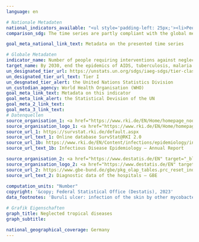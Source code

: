 ```yaml
---
language: en    

# Nationale Metadaten    
national_indicators_available: "<ul style='padding-left: 25px;'><li>People requiring interventions against neglected tropical diseases</li> <li> Inpatient treatment of neglected tropical diseases</li></ul>"    
comparison_sdg: The time series are partly compliant with the global metadata.    

goal_meta_national_link_text: Metadata on the presented time series    

# Globale Metadaten    
indicator_name: Number of people requiring interventions against neglected tropical diseases    
target_name: By 2030, end the epidemics of AIDS, tuberculosis, malaria and neglected tropical diseases and combat hepatitis, water-borne diseases and other communicable diseases    
un_designated_tier_url: https://unstats.un.org/sdgs/iaeg-sdgs/tier-classification/    
un_designated_tier_url_text: Tier I    
un_desgnated_tier_alert: the United Nations Statistics Division    
un_custodian_agency: World Health Organisation (WHO)    
goal_meta_link_text: Metadata on this indicator    
goal_meta_link_alert: the Statistical Devision of the UN    
goal_meta_2_link_text:     
goal_meta_3_link_text:         
# Datenquellen
source_organisation_1: <a href="https://www.rki.de/EN/Home/homepage_node.html" target="_blank"> Robert Koch Institute </a>
source_organisation_logo_1: <a href="https://www.rki.de/EN/Home/homepage_node.html" target="_blank"><img src="https://g205sdgs.github.io/sdg-indicators/public/OrgImgEn/rki.png" alt="Logo rki" style="height:60px; width:148px"/></a>
source_url_1: https://survstat.rki.de/default.aspx
source_url_text_1: Online database SurvStat@RKI 2.0
source_url_1b: https://www.rki.de/EN/Content/infections/epidemiology/inf_dis_Germany/yearbook/Yearbook_inhalt.html
source_url_text_1b: Infectious Disease Epidemiology – Annual Report

source_organisation_2: <a href="https://www.destatis.de/EN" target="_blank"> Federal Statistical Office (Destatis) </a>
source_organisation_logo_2: <a href="https://www.destatis.de/EN" target="_blank"><img src="https://g205sdgs.github.io/sdg-indicators/public/OrgImgEn/destatis.png" alt="Logo destatis" style="height:60px; width:148px"/></a>
source_url_2: https://www.gbe-bund.de/gbe/pkg_olap_tables.prc_reset_ind?p_uid=gast&p_aid=75096930&p_indnr=702&p_sprache=E
source_url_text_2: Diagnostic data of the hospitals – GBE
    
computation_units: "Number"    
copyright: '&copy; Federal Statistical Office (Destatis), 2023'    
data_footnotes: 'Buruli ulcer: infection of the skin by other mycobacteria (according to ICD 10).<br>• Partly revised data.'    

# Grafik Eigenschaften    
graph_title: Neglected tropical diseases
graph_subtitle:     

national_geographical_coverage: Germany    
---
```


<span></span>